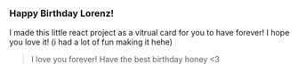 ### Happy Birthday Lorenz!

I made this little react project as a vitrual card for you to have forever!
I hope you love it! (i had a lot of fun making it hehe)

> I love you forever! Have the best birthday honey <3
